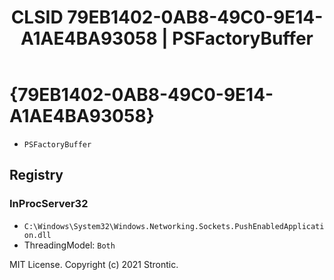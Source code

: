 ﻿---
title: "CLSID 79EB1402-0AB8-49C0-9E14-A1AE4BA93058 | PSFactoryBuffer"
excerpt: What is COM-Object CLSID 79EB1402-0AB8-49C0-9E14-A1AE4BA93058?
---

# {79EB1402-0AB8-49C0-9E14-A1AE4BA93058}

* `PSFactoryBuffer`

## Registry


### InProcServer32

* `C:\Windows\System32\Windows.Networking.Sockets.PushEnabledApplication.dll`
* ThreadingModel: `Both`

MIT License. Copyright (c) 2021 Strontic.


